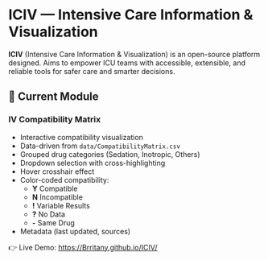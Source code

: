 # ICIV — Intensive Care Information & Visualization

**ICIV** (Intensive Care Information & Visualization) is an open-source platform designed. Aims to empower ICU teams with accessible, extensible, and reliable tools for safer care and smarter decisions.

## 🚀 Current Module

### IV Compatibility Matrix

- Interactive compatibility visualization
- Data-driven from `data/CompatibilityMatrix.csv`
- Grouped drug categories (Sedation, Inotropic, Others)
- Dropdown selection with cross-highlighting
- Hover crosshair effect
- Color-coded compatibility:
  - **Y** Compatible
  - **N** Incompatible
  - **!** Variable Results
  - **?** No Data
  - **-** Same Drug
- Metadata (last updated, sources)

👉 Live Demo:  <https://Brritany.github.io/ICIV/>
